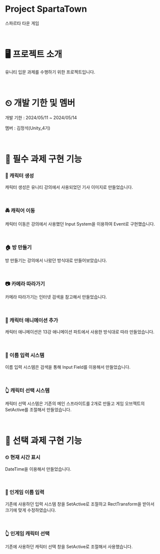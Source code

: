 # Project SpartaTown
 스파르타 타운 게임

&nbsp;

# 🖥 프로젝트 소개
유니티 입문 과제를 수행하기 위한 프로젝트입니다.

&nbsp;

# ⏲ 개발 기한 및 멤버
개발 기한 : 2024/05/11 ~ 2024/05/14

멤버 : 김정석(Unity_4기)

&nbsp;

# 📌 필수 과제 구현 기능

### 👶 캐릭터 생성
캐릭터 생성은 유니티 강의에서 사용되었던 기사 이미지로 만들었습니다.

&nbsp;

### 🚔 캐릭어 이동
캐릭터 이동은 강의에서 사용했던 Input System을 이용하여 Event로 구현했습니다.

&nbsp;

### 🏠 방 만들기
방 만들기는 강의에서 나왔던 방식대로 만들어보았습니다.

&nbsp;

### 📷 카메라 따라가기
카메라 따라가기는 인터넷 검색을 참고해서 만들었습니다.

&nbsp;

### 🎥 캐릭터 애니메이션 추가
캐릭터 애니메이션은 13강 애니메이션 파트에서 사용한 방식대로 따라 만들었습니다.

&nbsp;

### 📛 이름 입력 시스템
이름 입력 시스템은 검색을 통해 Input Field를 이용해서 만들었습니다.

&nbsp;

### 👆 캐릭터 선택 시스템
캐릭터 선택 시스템은 기존의 메인 스프라이트를 2개로 만들고 게임 오브젝트의 SetActive를 조절해서 만들었습니다.

&nbsp;

# 📌 선택 과제 구현 기능

### ⏲ 현재 시간 표시
DateTime을 이용해서 만들었습니다.

&nbsp;

### 📛 인게임 이름 입력
기존에 사용하던 입력 시스템 창을 SetActive로 조절하고 RectTransform을 받아서 크기에 맞게 수정하였습니다.

&nbsp;

### 👆 인게임 캐릭터 선택
기존에 사용하던 캐릭터 선택 창을 SetActive로 조절해서 사용했습니다.

